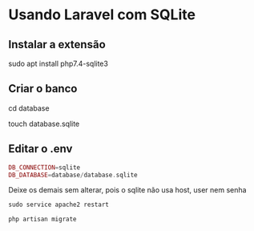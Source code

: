 # Usando Laravel com SQLite

## Instalar a extensão

sudo apt install php7.4-sqlite3

## Criar o banco

cd database

touch database.sqlite

## Editar o .env
```php
DB_CONNECTION=sqlite
DB_DATABASE=database/database.sqlite
```
Deixe os demais sem alterar, pois o sqlite não usa host,  user nem senha
```php
sudo service apache2 restart

php artisan migrate
```

